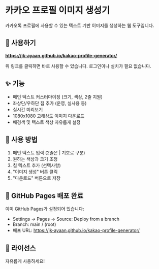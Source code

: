 # 카카오 프로필 이미지 생성기

카카오톡 프로필에 사용할 수 있는 텍스트 기반 이미지를 생성하는 웹 도구입니다.

## 🔗 사용하기

**https://jk-ayaan.github.io/kakao-profile-generator/**

위 링크를 클릭하면 바로 사용할 수 있습니다. 로그인이나 설치가 필요 없습니다.

## ✨ 기능

- 메인 텍스트 커스터마이징 (크기, 색상, 2줄 지원)
- 좌상단/우하단 칩 추가 (운영, 실사용 등)
- 실시간 미리보기
- 1080x1080 고해상도 이미지 다운로드
- 배경색 및 텍스트 색상 자유롭게 설정

## 📱 사용 방법

1. 메인 텍스트 입력 (2줄은 | 기호로 구분)
2. 원하는 색상과 크기 조정
3. 칩 텍스트 추가 (선택사항)
4. "이미지 생성" 버튼 클릭
5. "다운로드" 버튼으로 저장

## 🚀 GitHub Pages 배포 완료

이미 GitHub Pages가 설정되어 있습니다:
- Settings → Pages → Source: Deploy from a branch
- Branch: main / (root)
- 배포 URL: https://jk-ayaan.github.io/kakao-profile-generator/

## 📄 라이선스

자유롭게 사용하세요!